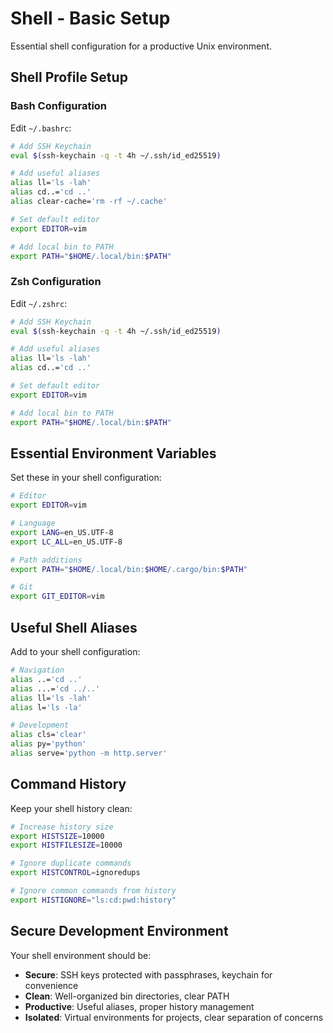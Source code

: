 # Shell - Basic Setup

Essential shell configuration for a productive Unix environment.

## Shell Profile Setup

### Bash Configuration

Edit `~/.bashrc`:

```bash
# Add SSH Keychain
eval $(ssh-keychain -q -t 4h ~/.ssh/id_ed25519)

# Add useful aliases
alias ll='ls -lah'
alias cd..='cd ..'
alias clear-cache='rm -rf ~/.cache'

# Set default editor
export EDITOR=vim

# Add local bin to PATH
export PATH="$HOME/.local/bin:$PATH"
```

### Zsh Configuration

Edit `~/.zshrc`:

```bash
# Add SSH Keychain
eval $(ssh-keychain -q -t 4h ~/.ssh/id_ed25519)

# Add useful aliases
alias ll='ls -lah'
alias cd..='cd ..'

# Set default editor
export EDITOR=vim

# Add local bin to PATH
export PATH="$HOME/.local/bin:$PATH"
```

## Essential Environment Variables

Set these in your shell configuration:

```bash
# Editor
export EDITOR=vim

# Language
export LANG=en_US.UTF-8
export LC_ALL=en_US.UTF-8

# Path additions
export PATH="$HOME/.local/bin:$HOME/.cargo/bin:$PATH"

# Git
export GIT_EDITOR=vim
```

## Useful Shell Aliases

Add to your shell configuration:

```bash
# Navigation
alias ..='cd ..'
alias ...='cd ../..'
alias ll='ls -lah'
alias l='ls -la'

# Development
alias cls='clear'
alias py='python'
alias serve='python -m http.server'
```

## Command History

Keep your shell history clean:

```bash
# Increase history size
export HISTSIZE=10000
export HISTFILESIZE=10000

# Ignore duplicate commands
export HISTCONTROL=ignoredups

# Ignore common commands from history
export HISTIGNORE="ls:cd:pwd:history"
```

## Secure Development Environment

Your shell environment should be:

- **Secure**: SSH keys protected with passphrases, keychain for convenience
- **Clean**: Well-organized bin directories, clear PATH
- **Productive**: Useful aliases, proper history management
- **Isolated**: Virtual environments for projects, clear separation of concerns
